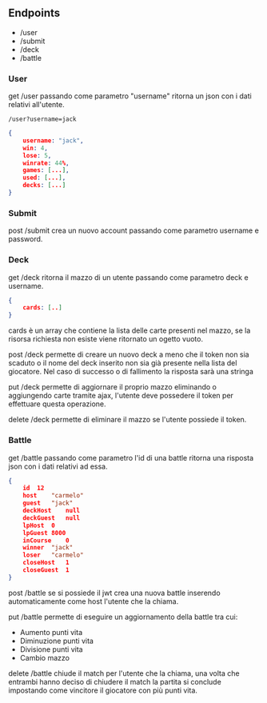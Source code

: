 ## Endpoints

* /user
* /submit
* /deck
* /battle

### User
get /user passando come parametro "username" ritorna un json con
i dati relativi all'utente.
```
/user?username=jack
```
```json
{
    username: "jack",
    win: 4,
    lose: 5,
    winrate: 44%,
    games: [...],
    used: [...],
    decks: [...]
}
```
### Submit
post /submit crea un nuovo account passando come parametro username
e password.





### Deck
get /deck ritorna il mazzo di un utente passando come parametro 
deck e username.

```json
{
    cards: [..]
}
```
cards è un array che contiene la lista delle carte presenti nel mazzo,
se la risorsa richiesta non esiste viene ritornato un ogetto vuoto.

post /deck permette di creare un nuovo deck a meno che il token non sia 
scaduto o il nome del deck inserito non sia già presente nella lista del 
giocatore. Nel caso di successo o di fallimento la risposta sarà una stringa

put /deck permette di aggiornare il proprio mazzo eliminando o aggiungendo carte 
tramite ajax, l'utente deve possedere il token per effettuare questa operazione.

delete /deck permette di eliminare il mazzo se l'utente possiede il token.

### Battle
get /battle passando come parametro l'id di una battle ritorna una risposta
json con i dati relativi ad essa.
```json
{
    id	12
    host	"carmelo"
    guest	"jack"
    deckHost	null
    deckGuest	null
    lpHost	0
    lpGuest	8000
    inCourse	0
    winner	"jack"
    loser	"carmelo"
    closeHost	1
    closeGuest	1
}
```

post /battle se si possiede il jwt crea una nuova battle inserendo automaticamente
come host l'utente che la chiama.

put /battle permette di eseguire un aggiornamento della battle tra cui:
* Aumento punti vita
* Diminuzione punti vita
* Divisione punti vita
* Cambio mazzo

delete /battle chiude il match per l'utente che la chiama, una volta che entrambi
hanno deciso di chiudere il match la partita si conclude impostando come vincitore 
il giocatore con più punti vita.
